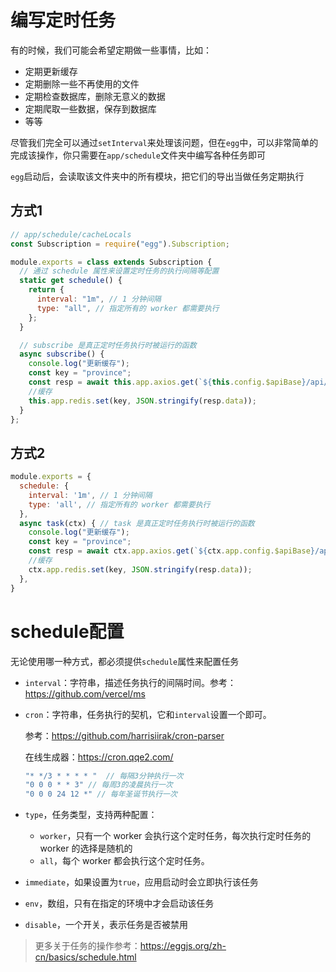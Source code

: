 #  编写定时任务

有的时候，我们可能会希望定期做一些事情，比如：

- 定期更新缓存
- 定期删除一些不再使用的文件
- 定期检查数据库，删除无意义的数据
- 定期爬取一些数据，保存到数据库
- 等等

尽管我们完全可以通过`setInterval`来处理该问题，但在`egg`中，可以非常简单的完成该操作，你只需要在`app/schedule`文件夹中编写各种任务即可

`egg`启动后，会读取该文件夹中的所有模块，把它们的导出当做任务定期执行

## 方式1

```js
// app/schedule/cacheLocals
const Subscription = require("egg").Subscription;

module.exports = class extends Subscription {
  // 通过 schedule 属性来设置定时任务的执行间隔等配置
  static get schedule() {
    return {
      interval: "1m", // 1 分钟间隔
      type: "all", // 指定所有的 worker 都需要执行
    };
  }

  // subscribe 是真正定时任务执行时被运行的函数
  async subscribe() {
    console.log("更新缓存");
    const key = "province";
    const resp = await this.app.axios.get(`${this.config.$apiBase}/api/local`);
    //缓存
    this.app.redis.set(key, JSON.stringify(resp.data));
  }
};
```

## 方式2

```js
module.exports = {
  schedule: {
    interval: '1m', // 1 分钟间隔
    type: 'all', // 指定所有的 worker 都需要执行
  },
  async task(ctx) { // task 是真正定时任务执行时被运行的函数
    console.log("更新缓存");
    const key = "province";
    const resp = await ctx.app.axios.get(`${ctx.app.config.$apiBase}/api/local`);
    //缓存
    ctx.app.redis.set(key, JSON.stringify(resp.data));
  },
}
```

# schedule配置

无论使用哪一种方式，都必须提供`schedule`属性来配置任务

- `interval`：字符串，描述任务执行的间隔时间。参考：https://github.com/vercel/ms

- `cron`：字符串，任务执行的契机，它和`interval`设置一个即可。

  参考：https://github.com/harrisiirak/cron-parser

  在线生成器：https://cron.qqe2.com/

  ```js
  "* */3 * * * * "  // 每隔3分钟执行一次
  "0 0 0 * * 3" // 每周3的凌晨执行一次
  "0 0 0 24 12 *" // 每年圣诞节执行一次
  ```

- `type`，任务类型，支持两种配置：

  - `worker`，只有一个 worker 会执行这个定时任务，每次执行定时任务的 worker 的选择是随机的
  - `all`，每个 worker 都会执行这个定时任务。

- `immediate`，如果设置为`true`，应用启动时会立即执行该任务

- `env`，数组，只有在指定的环境中才会启动该任务

- `disable`，一个开关，表示任务是否被禁用



> 更多关于任务的操作参考：https://eggjs.org/zh-cn/basics/schedule.html